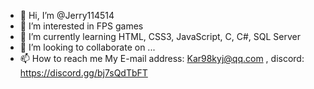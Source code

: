 - 👋 Hi, I’m @Jerry114514
- 👀 I’m interested in FPS games
- 🌱 I’m currently learning HTML, CSS3, JavaScript, C, C#, SQL Server
- 💞️ I’m looking to collaborate on ...
- 📫 How to reach me My E-mail address: Kar98kyj@qq.com , discord: https://discord.gg/bj7sQdTbFT

<!---
Jerry114514/Jerry114514 is a ✨ special ✨ repository because its `README.md` (this file) appears on your GitHub profile.
You can click the Preview link to take a look at your changes.
--->
